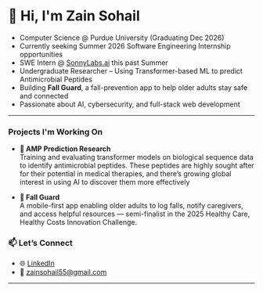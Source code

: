 # 👋 Hi, I'm Zain Sohail

- Computer Science @ Purdue University (Graduating Dec 2026)  
- Currently seeking Summer 2026 Software Engineering Internship opportunities  
- SWE Intern @ [SonnyLabs.ai](https://sonnylabs.ai) this past Summer 
- Undergraduate Researcher – Using Transformer-based ML to predict Antimicrobial Peptides  
- Building **Fall Guard**, a fall-prevention app to help older adults stay safe and connected  
- Passionate about AI, cybersecurity, and full-stack web development

---
### Projects I'm Working On

- **🧪 AMP Prediction Research**  
  Training and evaluating transformer models on biological sequence data to identify antimicrobial peptides. These peptides are highly sought after for their potential in medical therapies, and there’s growing global interest in using AI to discover them more effectively

- **📱 Fall Guard**  
  A mobile-first app enabling older adults to log falls, notify caregivers, and access helpful resources — semi-finalist in the 2025 Healthy Care, Healthy Costs Innovation Challenge. 

### 📫 Let’s Connect

- 🌐 [LinkedIn](https://linkedin.com/in/zain-sohail)  
- 💌 zainsohail55@gmail.com
---
